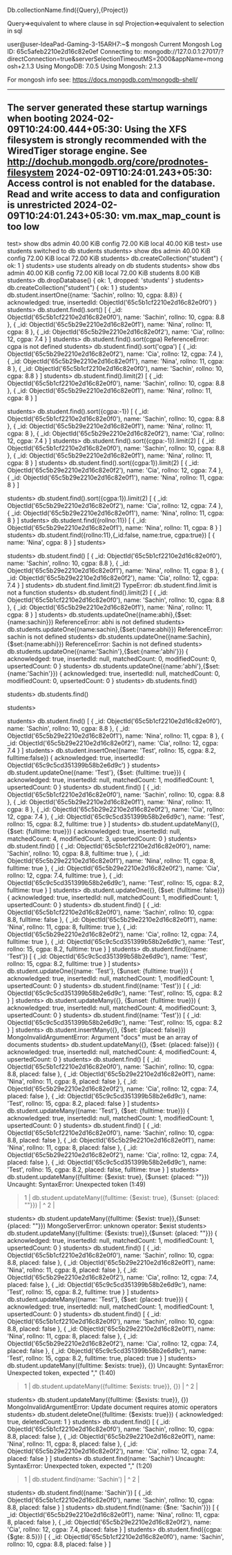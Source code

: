 Db.collectionName.find({Query},{Project})

Query=>equivalent to where clause in sql
Projection=>equivalent to selection in sql

user@user-IdeaPad-Gaming-3-15ARH7:~$ mongosh 
Current Mongosh Log ID:	65c5afeb2210e2d16c82e0ef
Connecting to:		mongodb://127.0.0.1:27017/?directConnection=true&serverSelectionTimeoutMS=2000&appName=mongosh+2.1.3
Using MongoDB:		7.0.5
Using Mongosh:		2.1.3

For mongosh info see: https://docs.mongodb.com/mongodb-shell/

------
   The server generated these startup warnings when booting
   2024-02-09T10:24:00.444+05:30: Using the XFS filesystem is strongly recommended with the WiredTiger storage engine. See http://dochub.mongodb.org/core/prodnotes-filesystem
   2024-02-09T10:24:01.243+05:30: Access control is not enabled for the database. Read and write access to data and configuration is unrestricted
   2024-02-09T10:24:01.243+05:30: vm.max_map_count is too low
------

test> show dbs
admin   40.00 KiB
config  72.00 KiB
local   40.00 KiB
test> use students
switched to db students
students> show dbs
admin   40.00 KiB
config  72.00 KiB
local   72.00 KiB
students> db.createCollection("student")
{ ok: 1 }
students> use students
already on db students
students> show dbs
admin     40.00 KiB
config    72.00 KiB
local     72.00 KiB
students   8.00 KiB
students> db.dropDatabase()
{ ok: 1, dropped: 'students' }
students> db.createCollection("student")
{ ok: 1 }
students> db.student.insertOne({name: 'Sachin', rollno: 10, cgpa: 8.8})
{
  acknowledged: true,
  insertedId: ObjectId('65c5b1cf2210e2d16c82e0f0')
}
students> db.student.find().sort()
[
  {
    _id: ObjectId('65c5b1cf2210e2d16c82e0f0'),
    name: 'Sachin',
    rollno: 10,
    cgpa: 8.8
  },
  {
    _id: ObjectId('65c5b29e2210e2d16c82e0f1'),
    name: 'Nina',
    rollno: 11,
    cgpa: 8
  },
  {
    _id: ObjectId('65c5b29e2210e2d16c82e0f2'),
    name: 'Cia',
    rollno: 12,
    cgpa: 7.4
  }
]
students> db.student.find().sort(cgpa)
ReferenceError: cgpa is not defined
students> db.student.find().sort('cgpa')
[
  {
    _id: ObjectId('65c5b29e2210e2d16c82e0f2'),
    name: 'Cia',
    rollno: 12,
    cgpa: 7.4
  },
  {
    _id: ObjectId('65c5b29e2210e2d16c82e0f1'),
    name: 'Nina',
    rollno: 11,
    cgpa: 8
  },
  {
    _id: ObjectId('65c5b1cf2210e2d16c82e0f0'),
    name: 'Sachin',
    rollno: 10,
    cgpa: 8.8
  }
]
students> db.student.find().limit(2)
[
  {
    _id: ObjectId('65c5b1cf2210e2d16c82e0f0'),
    name: 'Sachin',
    rollno: 10,
    cgpa: 8.8
  },
  {
    _id: ObjectId('65c5b29e2210e2d16c82e0f1'),
    name: 'Nina',
    rollno: 11,
    cgpa: 8
  }
]

students> db.student.find().sort({cgpa:-1})
[
  {
    _id: ObjectId('65c5b1cf2210e2d16c82e0f0'),
    name: 'Sachin',
    rollno: 10,
    cgpa: 8.8
  },
  {
    _id: ObjectId('65c5b29e2210e2d16c82e0f1'),
    name: 'Nina',
    rollno: 11,
    cgpa: 8
  },
  {
    _id: ObjectId('65c5b29e2210e2d16c82e0f2'),
    name: 'Cia',
    rollno: 12,
    cgpa: 7.4
  }
]
students> db.student.find().sort({cgpa:-1}).limit(2)
[
  {
    _id: ObjectId('65c5b1cf2210e2d16c82e0f0'),
    name: 'Sachin',
    rollno: 10,
    cgpa: 8.8
  },
  {
    _id: ObjectId('65c5b29e2210e2d16c82e0f1'),
    name: 'Nina',
    rollno: 11,
    cgpa: 8
  }
]
students> db.student.find().sort({cgpa:1}).limit(2)
[
  {
    _id: ObjectId('65c5b29e2210e2d16c82e0f2'),
    name: 'Cia',
    rollno: 12,
    cgpa: 7.4
  },
  {
    _id: ObjectId('65c5b29e2210e2d16c82e0f1'),
    name: 'Nina',
    rollno: 11,
    cgpa: 8
  }
]

students> db.student.find().sort({cgpa:1}).limit(2)
[
  {
    _id: ObjectId('65c5b29e2210e2d16c82e0f2'),
    name: 'Cia',
    rollno: 12,
    cgpa: 7.4
  },
  {
    _id: ObjectId('65c5b29e2210e2d16c82e0f1'),
    name: 'Nina',
    rollno: 11,
    cgpa: 8
  }
]
students> db.student.find({rollno:11})
[
  {
    _id: ObjectId('65c5b29e2210e2d16c82e0f1'),
    name: 'Nina',
    rollno: 11,
    cgpa: 8
  }
]
students> db.student.find({rollno:11},{_id:false, name:true, cgpa:true})
[ { name: 'Nina', cgpa: 8 } ]
students> 


students> db.student.find()
[
  {
    _id: ObjectId('65c5b1cf2210e2d16c82e0f0'),
    name: 'Sachin',
    rollno: 10,
    cgpa: 8.8
  },
  {
    _id: ObjectId('65c5b29e2210e2d16c82e0f1'),
    name: 'Nina',
    rollno: 11,
    cgpa: 8
  },
  {
    _id: ObjectId('65c5b29e2210e2d16c82e0f2'),
    name: 'Cia',
    rollno: 12,
    cgpa: 7.4
  }
]
students> db.student.find.limit(2)
TypeError: db.student.find.limit is not a function
students> db.student.find().limit(2)
[
  {
    _id: ObjectId('65c5b1cf2210e2d16c82e0f0'),
    name: 'Sachin',
    rollno: 10,
    cgpa: 8.8
  },
  {
    _id: ObjectId('65c5b29e2210e2d16c82e0f1'),
    name: 'Nina',
    rollno: 11,
    cgpa: 8
  }
]
students> db.students.updateOne({name:abhi},{$set:{name:sachin}})
ReferenceError: abhi is not defined
students> db.students.updateOne({name:sachin},{$set:{name:abhi}})
ReferenceError: sachin is not defined
students> db.students.updateOne({name:Sachin},{$set:{name:abhi}})
ReferenceError: Sachin is not defined
students> db.students.updateOne({name:'Sachin'},{$set:{name:'abhi'}})
{
  acknowledged: true,
  insertedId: null,
  matchedCount: 0,
  modifiedCount: 0,
  upsertedCount: 0
}
students> db.students.updateOne({name:'abhi'},{$set:{name:'Sachin'}})
{
  acknowledged: true,
  insertedId: null,
  matchedCount: 0,
  modifiedCount: 0,
  upsertedCount: 0
}
students> db.students.find()

students> db.students.find()

students> 

students> db.student.find()
[
  {
    _id: ObjectId('65c5b1cf2210e2d16c82e0f0'),
    name: 'Sachin',
    rollno: 10,
    cgpa: 8.8
  },
  {
    _id: ObjectId('65c5b29e2210e2d16c82e0f1'),
    name: 'Nina',
    rollno: 11,
    cgpa: 8
  },
  {
    _id: ObjectId('65c5b29e2210e2d16c82e0f2'),
    name: 'Cia',
    rollno: 12,
    cgpa: 7.4
  }
]
students> db.student.insertOne({name: 'Test', rollno: 15, cgpa: 8.2, fulltime:false})
{
  acknowledged: true,
  insertedId: ObjectId('65c9c5cd351399b58b2e6d9c')
}
students> db.student.updateOne({name: 'Test'}, {$set: {fulltime: true}})
{
  acknowledged: true,
  insertedId: null,
  matchedCount: 1,
  modifiedCount: 1,
  upsertedCount: 0
}
students> db.student.find()
[
  {
    _id: ObjectId('65c5b1cf2210e2d16c82e0f0'),
    name: 'Sachin',
    rollno: 10,
    cgpa: 8.8
  },
  {
    _id: ObjectId('65c5b29e2210e2d16c82e0f1'),
    name: 'Nina',
    rollno: 11,
    cgpa: 8
  },
  {
    _id: ObjectId('65c5b29e2210e2d16c82e0f2'),
    name: 'Cia',
    rollno: 12,
    cgpa: 7.4
  },
  {
    _id: ObjectId('65c9c5cd351399b58b2e6d9c'),
    name: 'Test',
    rollno: 15,
    cgpa: 8.2,
    fulltime: true
  }
]
students> db.student.updateMany({}, {$set: {fulltime: true}})
{
  acknowledged: true,
  insertedId: null,
  matchedCount: 4,
  modifiedCount: 3,
  upsertedCount: 0
}
students> db.student.find()
[
  {
    _id: ObjectId('65c5b1cf2210e2d16c82e0f0'),
    name: 'Sachin',
    rollno: 10,
    cgpa: 8.8,
    fulltime: true
  },
  {
    _id: ObjectId('65c5b29e2210e2d16c82e0f1'),
    name: 'Nina',
    rollno: 11,
    cgpa: 8,
    fulltime: true
  },
  {
    _id: ObjectId('65c5b29e2210e2d16c82e0f2'),
    name: 'Cia',
    rollno: 12,
    cgpa: 7.4,
    fulltime: true
  },
  {
    _id: ObjectId('65c9c5cd351399b58b2e6d9c'),
    name: 'Test',
    rollno: 15,
    cgpa: 8.2,
    fulltime: true
  }
]
students> db.student.updateOne({}, {$set: {fulltime: false}})
{
  acknowledged: true,
  insertedId: null,
  matchedCount: 1,
  modifiedCount: 1,
  upsertedCount: 0
}
students> db.student.find()
[
  {
    _id: ObjectId('65c5b1cf2210e2d16c82e0f0'),
    name: 'Sachin',
    rollno: 10,
    cgpa: 8.8,
    fulltime: false
  },
  {
    _id: ObjectId('65c5b29e2210e2d16c82e0f1'),
    name: 'Nina',
    rollno: 11,
    cgpa: 8,
    fulltime: true
  },
  {
    _id: ObjectId('65c5b29e2210e2d16c82e0f2'),
    name: 'Cia',
    rollno: 12,
    cgpa: 7.4,
    fulltime: true
  },
  {
    _id: ObjectId('65c9c5cd351399b58b2e6d9c'),
    name: 'Test',
    rollno: 15,
    cgpa: 8.2,
    fulltime: true
  }
]
students> db.student.find({name: 'Test'})
[
  {
    _id: ObjectId('65c9c5cd351399b58b2e6d9c'),
    name: 'Test',
    rollno: 15,
    cgpa: 8.2,
    fulltime: true
  }
]
students> db.student.updateOne({name: 'Test'}, {$unset: {fulltime: true}})
{
  acknowledged: true,
  insertedId: null,
  matchedCount: 1,
  modifiedCount: 1,
  upsertedCount: 0
}
students> db.student.find({name: 'Test'})
[
  {
    _id: ObjectId('65c9c5cd351399b58b2e6d9c'),
    name: 'Test',
    rollno: 15,
    cgpa: 8.2
  }
]
students> db.student.updateMany({}, {$unset: {fulltime: true}})
{
  acknowledged: true,
  insertedId: null,
  matchedCount: 4,
  modifiedCount: 3,
  upsertedCount: 0
}
students> db.student.find({name: 'Test'})
[
  {
    _id: ObjectId('65c9c5cd351399b58b2e6d9c'),
    name: 'Test',
    rollno: 15,
    cgpa: 8.2
  }
]
students> db.student.insertMany({}, {$set: {placed: false}})
MongoInvalidArgumentError: Argument "docs" must be an array of documents
students> db.student.updateMany({}, {$set: {placed: false}})
{
  acknowledged: true,
  insertedId: null,
  matchedCount: 4,
  modifiedCount: 4,
  upsertedCount: 0
}
students> db.student.find()
[
  {
    _id: ObjectId('65c5b1cf2210e2d16c82e0f0'),
    name: 'Sachin',
    rollno: 10,
    cgpa: 8.8,
    placed: false
  },
  {
    _id: ObjectId('65c5b29e2210e2d16c82e0f1'),
    name: 'Nina',
    rollno: 11,
    cgpa: 8,
    placed: false
  },
  {
    _id: ObjectId('65c5b29e2210e2d16c82e0f2'),
    name: 'Cia',
    rollno: 12,
    cgpa: 7.4,
    placed: false
  },
  {
    _id: ObjectId('65c9c5cd351399b58b2e6d9c'),
    name: 'Test',
    rollno: 15,
    cgpa: 8.2,
    placed: false
  }
]
students> db.student.updateMany({name: 'Test'}, {$set: {fulltime: true}})
{
  acknowledged: true,
  insertedId: null,
  matchedCount: 1,
  modifiedCount: 1,
  upsertedCount: 0
}
students> db.student.find()
[
  {
    _id: ObjectId('65c5b1cf2210e2d16c82e0f0'),
    name: 'Sachin',
    rollno: 10,
    cgpa: 8.8,
    placed: false
  },
  {
    _id: ObjectId('65c5b29e2210e2d16c82e0f1'),
    name: 'Nina',
    rollno: 11,
    cgpa: 8,
    placed: false
  },
  {
    _id: ObjectId('65c5b29e2210e2d16c82e0f2'),
    name: 'Cia',
    rollno: 12,
    cgpa: 7.4,
    placed: false
  },
  {
    _id: ObjectId('65c9c5cd351399b58b2e6d9c'),
    name: 'Test',
    rollno: 15,
    cgpa: 8.2,
    placed: false,
    fulltime: true
  }
]
students> db.student.updateMany({fulltime: {$exist: true}, {$unset: {placed: ""}})
Uncaught:
SyntaxError: Unexpected token (1:49)

> 1 | db.student.updateMany({fulltime: {$exist: true}, {$unset: {placed: ""}})
    |                                                  ^
  2 |

students> db.student.updateMany({fulltime: {$exist: true}},{$unset: {placed: ""}})
MongoServerError: unknown operator: $exist
students> db.student.updateMany({fulltime: {$exists: true}},{$unset: {placed: ""}})
{
  acknowledged: true,
  insertedId: null,
  matchedCount: 1,
  modifiedCount: 1,
  upsertedCount: 0
}
students> db.student.find()
[
  {
    _id: ObjectId('65c5b1cf2210e2d16c82e0f0'),
    name: 'Sachin',
    rollno: 10,
    cgpa: 8.8,
    placed: false
  },
  {
    _id: ObjectId('65c5b29e2210e2d16c82e0f1'),
    name: 'Nina',
    rollno: 11,
    cgpa: 8,
    placed: false
  },
  {
    _id: ObjectId('65c5b29e2210e2d16c82e0f2'),
    name: 'Cia',
    rollno: 12,
    cgpa: 7.4,
    placed: false
  },
  {
    _id: ObjectId('65c9c5cd351399b58b2e6d9c'),
    name: 'Test',
    rollno: 15,
    cgpa: 8.2,
    fulltime: true
  }
]
students> db.student.updateMany({name: 'Test'}, {$set: {placed: true}})
{
  acknowledged: true,
  insertedId: null,
  matchedCount: 1,
  modifiedCount: 1,
  upsertedCount: 0
}
students> db.student.find()
[
  {
    _id: ObjectId('65c5b1cf2210e2d16c82e0f0'),
    name: 'Sachin',
    rollno: 10,
    cgpa: 8.8,
    placed: false
  },
  {
    _id: ObjectId('65c5b29e2210e2d16c82e0f1'),
    name: 'Nina',
    rollno: 11,
    cgpa: 8,
    placed: false
  },
  {
    _id: ObjectId('65c5b29e2210e2d16c82e0f2'),
    name: 'Cia',
    rollno: 12,
    cgpa: 7.4,
    placed: false
  },
  {
    _id: ObjectId('65c9c5cd351399b58b2e6d9c'),
    name: 'Test',
    rollno: 15,
    cgpa: 8.2,
    fulltime: true,
    placed: true
  }
]
students> db.student.updateMany({fulltime: $exists: true}}, {})
Uncaught:
SyntaxError: Unexpected token, expected "," (1:40)

> 1 | db.student.updateMany({fulltime: $exists: true}}, {})
    |                                         ^
  2 |

students> db.student.updateMany({fulltime: {$exists: true}}, {})
MongoInvalidArgumentError: Update document requires atomic operators
students> db.student.deleteOne({fulltime: {$exists: true}})
{ acknowledged: true, deletedCount: 1 }
students> db.student.find()
[
  {
    _id: ObjectId('65c5b1cf2210e2d16c82e0f0'),
    name: 'Sachin',
    rollno: 10,
    cgpa: 8.8,
    placed: false
  },
  {
    _id: ObjectId('65c5b29e2210e2d16c82e0f1'),
    name: 'Nina',
    rollno: 11,
    cgpa: 8,
    placed: false
  },
  {
    _id: ObjectId('65c5b29e2210e2d16c82e0f2'),
    name: 'Cia',
    rollno: 12,
    cgpa: 7.4,
    placed: false
  }
]
students> db.student.find(name: 'Sachin')
Uncaught:
SyntaxError: Unexpected token, expected "," (1:20)

> 1 | db.student.find(name: 'Sachin')
    |                     ^
  2 |

students> db.student.find({name: 'Sachin'})
[
  {
    _id: ObjectId('65c5b1cf2210e2d16c82e0f0'),
    name: 'Sachin',
    rollno: 10,
    cgpa: 8.8,
    placed: false
  }
]
students> db.student.find({name: {$ne: 'Sachin'}})
[
  {
    _id: ObjectId('65c5b29e2210e2d16c82e0f1'),
    name: 'Nina',
    rollno: 11,
    cgpa: 8,
    placed: false
  },
  {
    _id: ObjectId('65c5b29e2210e2d16c82e0f2'),
    name: 'Cia',
    rollno: 12,
    cgpa: 7.4,
    placed: false
  }
]
students> db.student.find({cgpa: {$gte: 8.5}})
[
  {
    _id: ObjectId('65c5b1cf2210e2d16c82e0f0'),
    name: 'Sachin',
    rollno: 10,
    cgpa: 8.8,
    placed: false
  }
]





